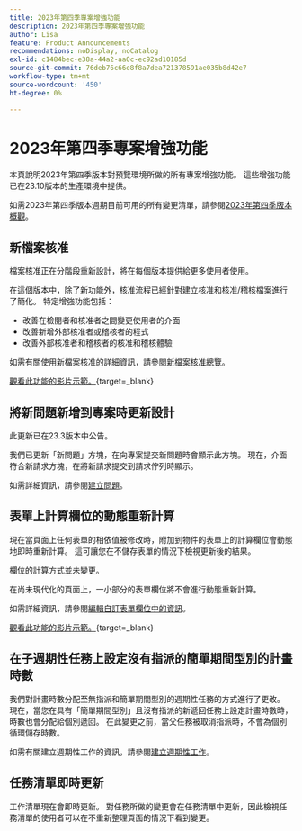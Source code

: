 ```yaml
---
title: 2023年第四季專案增強功能
description: 2023年第四季專案增強功能
author: Lisa
feature: Product Announcements
recommendations: noDisplay, noCatalog
exl-id: c1484bec-e38a-44a2-aa0c-ec92ad10185d
source-git-commit: 76deb76c66e8f8a7dea721378591ae035b8d42e7
workflow-type: tm+mt
source-wordcount: '450'
ht-degree: 0%

---
```


# 2023年第四季專案增強功能

本頁說明2023年第四季版本對預覽環境所做的所有專案增強功能。 這些增強功能已在23.10版本的生產環境中提供。

如需2023年第四季版本週期目前可用的所有變更清單，請參閱[2023年第四季版本概觀](/help/quicksilver/product-announcements/product-releases/23-q4-release-activity/23-q4-release-overview.md)。

## 新檔案核准

檔案核准正在分階段重新設計，將在每個版本提供給更多使用者使用。

在這個版本中，除了新功能外，核准流程已經針對建立核准和核准/稽核檔案進行了簡化。 特定增強功能包括：

* 改善在檢閱者和核准者之間變更使用者的介面
* 改善新增外部核准者或稽核者的程式
* 改善外部核准者和稽核者的核准和稽核體驗

如需有關使用新檔案核准的詳細資訊，請參閱[新檔案核准總覽](/help/quicksilver/review-and-approve-work/document-reviews-and-approvals/document-approvals-overview.md)。

[觀看此功能的影片示範。](https://video.tv.adobe.com/v/3424867){target=_blank}

## 將新問題新增到專案時更新設計

此更新已在23.3版本中公告。

我們已更新「新問題」方塊，在向專案提交新問題時會顯示此方塊。 現在，介面符合新請求方塊，在將新請求提交到請求佇列時顯示。

如需詳細資訊，請參閱[建立問題](/help/quicksilver/manage-work/issues/manage-issues/create-issues.md)。

## 表單上計算欄位的動態重新計算

現在當頁面上任何表單的相依值被修改時，附加到物件的表單上的計算欄位會動態地即時重新計算。 這可讓您在不儲存表單的情況下檢視更新後的結果。

欄位的計算方式並未變更。

在尚未現代化的頁面上，一小部分的表單欄位將不會進行動態重新計算。

如需詳細資訊，請參閱[編輯自訂表單欄位中的資訊](/help/quicksilver/workfront-basics/work-with-custom-forms/edit-custom-forms.md)。

[觀看此功能的影片示範。](https://video.tv.adobe.com/v/3422678/){target=_blank}

## 在子週期性任務上設定沒有指派的簡單期間型別的計畫時數

我們對計畫時數分配至無指派和簡單期間型別的週期性任務的方式進行了更改。 現在，當您在具有「簡單期間型別」且沒有指派的新遞回任務上設定計畫時數時，時數也會分配給個別遞回。 在此變更之前，當父任務被取消指派時，不會為個別循環儲存時數。

如需有關建立週期性工作的資訊，請參閱[建立週期性工作](/help/quicksilver/manage-work/tasks/create-tasks/create-recurring-tasks.md)。

## 任務清單即時更新

工作清單現在會即時更新。 對任務所做的變更會在任務清單中更新，因此檢視任務清單的使用者可以在不重新整理頁面的情況下看到變更。
